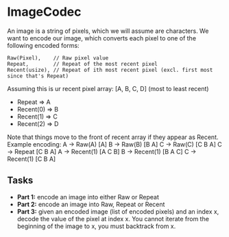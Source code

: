 # ImageCodec

An image is a string of pixels, which we will assume are characters. We want to encode our image, which converts each pixel to one of the following encoded forms:
```
Raw(Pixel),    // Raw pixel value
Repeat,        // Repeat of the most recent pixel
Recent(usize), // Repeat of ith most recent pixel (excl. first most since that's Repeat)
```

Assuming this is ur recent pixel array: [A, B, C, D] (most to least recent)
- Repeat => A
- Recent(0) => B
- Recent(1) => C
- Recent(2) => D

Note that things move to the front of recent array if they appear as Recent. Example encoding:
A -> Raw(A) [A]
B -> Raw(B) [B A]
C -> Raw(C) [C B A]
C -> Repeat [C B A]
A -> Recent(1) [A C B]
B -> Recent(1) [B A C]
C -> Recent(1) [C B A]

## Tasks
- **Part 1:** encode an image into either Raw or Repeat
- **Part 2:** encode an image into Raw, Repeat or Recent
- **Part 3:** given an encoded image (list of encoded pixels) and an index x, decode the value of the pixel at index x. You cannot iterate from the beginning of the image to x, you must backtrack from x.